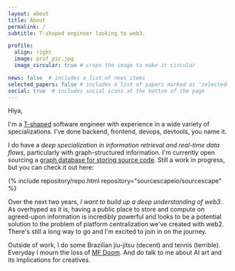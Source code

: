 ```yaml
---
layout: about
title: About
permalink: /
subtitle: T-shaped engineer looking to web3.

profile:
  align: right
  image: prof_pic.jpg
  image_circular: true # crops the image to make it circular

news: false  # includes a list of news items
selected_papers: false # includes a list of papers marked as "selected={true}"
social: true  # includes social icons at the bottom of the page
---
```


Hiya,

I'm a [T-shaped](https://en.wikipedia.org/wiki/T-shaped_skills) software engineer with experience in a wide variety of specializations. I've done backend, frontend, devops, devtools, you name it.

I do have a *deep specialization in information retrieval and real-time data flows*, particularly with graph-structured information. I'm currently open sourcing a [graph database for storing source code](https://docs.sourcescape.io). Still a work in progress, but you can check it out here:

{% include repository/repo.html repository="sourcescapeio/sourcescape" %}

Over the next two years, *I want to build up a deep understanding of web3*. As overhyped as it is, having a public place to store and compute on agreed-upon information is incredibly powerful and looks to be a potential solution to the problem of platform centralization we've created with web2. There's still a long way to go and I'm excited to join in on the journey.

Outside of work, I do some Brazilian jiu-jitsu (decent) and tennis (terrible). Everyday I mourn the loss of [MF Doom](https://open.spotify.com/track/12OkZyDWNBLUqoReoseGrc?si=9addf169010a477c). And do talk to me about AI art and its implications for creatives.

